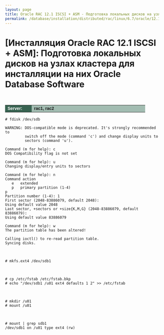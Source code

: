 ```yaml
---
layout: page
title: Oracle RAC 12.1 ISCSI + ASM - Подготовка локальных дисков на узлах кластера для инсталляции на них Oracle Database Software
permalink: /database/installation/distributed/rac/linux/6.7/oracle/12.1/iscsi-asm/prepare-hdd-to-install-oracle/
---
```



# [Инсталляция Oracle RAC 12.1 ISCSI + ASM]: Подготовка локальных дисков на узлах кластера для инсталляции на них Oracle Database Software


<br/>


<table cellpadding="4" cellspacing="2" align="center" border="0" width="100%">

<tr>
<td style="color: rgb(255, 255, 255);" bgcolor="#386351" width="14%"><span style="font-family: Arial,Helvetica,sans-serif; font-size: 14px;"><strong>Server:</strong></span></td>
<td height="20" bgcolor="#a2bcb1" width="60%"><span style="font-family: Arial,Helvetica,sans-serif; font-size: 14px;"><strong>rac1, rac2</strong></span></td>
</tr>

</table>



	# fdisk /dev/sdb

	WARNING: DOS-compatible mode is deprecated. It's strongly recommended to
	         switch off the mode (command 'c') and change display units to
	         sectors (command 'u').

	Command (m for help): c
	DOS Compatibility flag is not set

	Command (m for help): u
	Changing display/entry units to sectors

	Command (m for help): n
	Command action
	   e   extended
	   p   primary partition (1-4)
	p
	Partition number (1-4): 1
	First sector (2048-83886079, default 2048):
	Using default value 2048
	Last sector, +sectors or +size{K,M,G} (2048-83886079, default 83886079):
	Using default value 83886079

	Command (m for help): w
	The partition table has been altered!

	Calling ioctl() to re-read partition table.
	Syncing disks.



<br/>

	# mkfs.ext4 /dev/sdb1


<br/>

	# cp /etc/fstab /etc/fstab.bkp
	# echo "/dev/sdb1 /u01 ext4 defaults 1 2" >> /etc/fstab

<br/>

	# mkdir /u01
	# mount /u01

<br/>

	# mount | grep sdb1
	/dev/sdb1 on /u01 type ext4 (rw)
